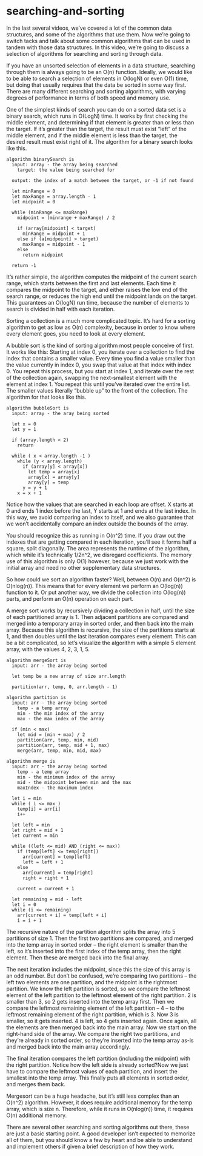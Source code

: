 # searching-and-sorting

In the last several videos, we’ve covered a lot of the common data structures, and some of the algorithms that use them. Now we’re going to switch tacks and talk about some common algorithms that can be used in tandem with those data structures. In this video, we’re going to discuss a selection of algorithms for searching and sorting through data. 

If you have an unsorted selection of elements in a data structure, searching through them is always going to be an O(n) function. Ideally, we would like to be able to search a selection of elements in O(logN) or even O(1) time, but doing that usually requires that the data be sorted in some way first. There are many different searching and sorting algorithms, with varying degrees of performance in terms of both speed and memory use. 

One of the simplest kinds of search you can do on a sorted data set is a binary search, which runs in O(LogN) time. It works by first checking the middle element, and determining if that element is greater than or less than the target. If it’s greater than the target, the result must exist “left” of the middle element, and if the middle element is less than the target, the desired result must exist right of it. The algorithm for a binary search looks like this. 

```
algorithm binarySearch is
  input: array - the array being searched
    target: the value being searched for
    
  output: the index of a match between the target, or -1 if not found
  
  let minRange = 0
  let maxRange = array.length - 1
  let midpoint = 0
  
  while (minRange <= maxRange)
    midpoint = (minrange + maxRange) / 2
    
    if (array[midpoint] < target)
      minRange = midpoint + 1
    else if (a[midpoint] > target)
      maxRange = midpoint - 1
    else
      return midpoint
  
  return -1
```

It’s rather simple, the algorithm computes the midpoint of the current search range, which starts between the first and last elements. Each time it compares the midpoint to the target, and either raises the low end of the search range, or reduces the high end until the midpoint lands on the target. This guarantees an O(logN) run time, because the number of elements to search is divided in half with each iteration. 

Sorting a collection is a much more complicated topic. It’s hard for a sorting algorithm to get as low as O(n) complexity, because in order to know where every element goes, you need to look at every element. 

A bubble sort is the kind of sorting algorithm most people conceive of first. It works like this: Starting at index 0, you iterate over a collection to find the index that contains a smaller value. Every time you find a value smaller than the value currently in index 0, you swap that value at that index with index 0. You repeat this process, but you start at index 1, and iterate over the rest of the collection again, swapping the next-smallest element with the element at index 1. You repeat this until you’ve iterated over the entire list. The smaller values literally “bubble up” to the front of the collection. The algorithm for that looks like this. 

```
algorithm bubbleSort is
  input: array - the aray being sorted
  
  let x = 0
  let y = 1
  
  if (array.length < 2)
    return
    
  while ( x < array.length -1 )
    while (y < array.length)
      if (array[y] < array[x])
        let temp = array[x]
        array[x] = array[y]
        array[y] = temp
      y = y + 1
    x = x + 1
```

Notice how the values that are searched in each loop are offset. X starts at 0 and ends 1 index before the last, Y starts at 1 and ends at the last index. In this way, we avoid comparing an index to itself, and we also guarantee that we won’t accidentally compare an index outside the bounds of the array. 

You should recognize this as running in O(n^2) time. If you draw out the indexes that are getting compared in each iteration, you’ll see it forms half a square, split diagonally. The area represents the runtime of the algorithm, which while it’s technically 1/2n^2, we disregard coefficients. The memory use of this algorithm is only O(1) however, because we just work with the initial array and need no other supplementary data structures. 

So how could we sort an algorithm faster? Well, between O(n) and O(n^2) is O(nlog(n)). This means that for every element we perform an O(log(n)) function to it. Or put another way, we divide the collection into O(log(n)) parts, and perform an O(n) operation on each part. 

A merge sort works by recursively dividing a collection in half, until the size of each partitioned array is 1. Then adjacent partitions are compared and merged into a temporary array in sorted order, and then back into the main array. Because this algorithm is recursive, the size of the partitions starts at 1, and then doubles until the last iteration compares every element. This can be a bit complicated, so let’s visualize the algorithm with a simple 5 element array, with the values 4, 2, 3, 1, 5. 

```
algorithm mergeSort is
  input: arr - the array being sorted
  
  let temp be a new array of size arr.length
  
  partition(arr, temp, 0, arr.length - 1)
  
algorithm partition is
  input: arr - the array being sorted
    temp - a temp array
    min - the min index of the array
    max - the max index of the array
    
  if (min < max)
    let mid = (min + max) / 2
    partition(arr, temp, min, mid)
    partition(arr, temp, mid + 1, max)
    merge(arr, temp, min, mid, max)
```
```
algorithm merge is
  input: arr - the array being sorted
    temp - a temp array
    min - the minimum index of the array
    mid - the midpoint between min and the max
    maxIndex - the maximum index
    
  let i = min
  while ( i <= max )
    temp[i] = arr[i]
    i++
    
  let left = min
  let right = mid + 1
  let current = min
  
  while ((left <= mid) AND (right <= max))
    if (temp[left] <= temp[right])
      arr[current] = temp[left]
      left = left + 1
    else
      arr[current] = temp[right]
      right = right + 1
      
    current = current + 1
  
  let remaining = mid - left
  let i = 0
  while (i <= remaining)
    arr[current + i] = temp[left + i]
    i = i + 1
```

The recursive nature of the partition algorithm splits the array into 5 partitions of size 1. Then the first two partitions are compared, and merged into the temp array in sorted order – the right element is smaller than the left, so it’s inserted into the first index of the temp array, then the right element. Then these are merged back into the final array. 

The next iteration includes the midpoint, since this the size of this array is an odd number. But don’t be confused, we’re comparing two partitions – the left two elements are one partition, and the midpoint is the rightmost partition. We know the left partition is sorted, so we compare the leftmost element of the left partition to the leftmost element of the right partition. 2 is smaller than 3, so 2 gets inserted into the temp array first. Then we compare the leftmost remaining element of the left partition – 4 – to the leftmost remaining element of the right partition, which is 3. Now 3 is smaller, so it gets inserted. 4 is left, so 4 gets inserted again. Once again, all the elements are then merged back into the main array. Now we start on the right-hand side of the array. We compare the right two partitions, and they’re already in sorted order, so they’re inserted into the temp array as-is and merged back into the main array accordingly. 

The final iteration compares the left partition (including the midpoint) with the right partition. Notice how the left side is already sorted?Now we just have to compare the leftmost values of each partition, and insert the smallest into the temp array. This finally puts all elements in sorted order, and merges them back. 

Mergesort can be a huge headache, but it’s still less complex than an O(n^2) algorithm. However, it does require additional memory for the temp array, which is size n. Therefore, while it runs in O(nlog(n)) time, it requires O(n) additional memory. 

There are several other searching and sorting algorithms out there, these are just a basic starting point. A good developer isn’t expected to memorize all of them, but you should know a few by heart and be able to understand and implement others if given a brief description of how they work. 
